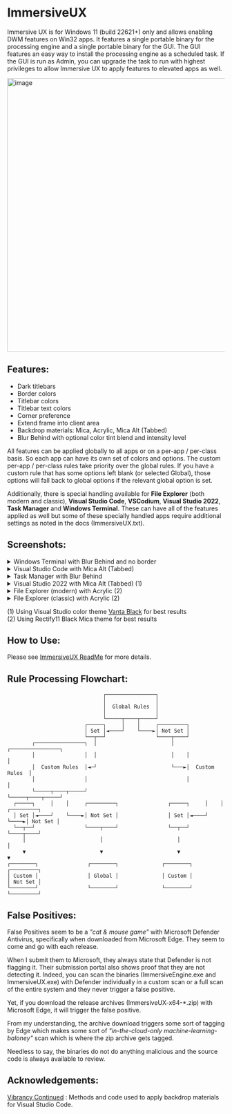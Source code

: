 # ImmersiveUX
Immersive UX is for Windows 11 (build 22621+) only and allows enabling DWM features on Win32 apps. It features a single portable binary for the processing engine and a single portable binary for the GUI. The GUI features an easy way to install the processing engine as a scheduled task. If the GUI is run as Admin, you can upgrade the task to run with highest privileges to allow Immersive UX to apply features to elevated apps as well. 

<img width="859" height="633" alt="image" src="https://github.com/user-attachments/assets/31573c81-c3a9-45f8-b284-560f58335c51" />


## Features:

- Dark titlebars
- Border colors
- Titlebar colors
- Titlebar text colors
- Corner preference
- Extend frame into client area
- Backdrop materials: Mica, Acrylic, Mica Alt (Tabbed)
- Blur Behind with optional color tint blend and intensity level


All features can be applied globally to all apps or on a per-app / per-class basis. So each app can have its own set of colors and options. The custom per-app / per-class rules take priority over the global rules. If you have a custom rule that has some options left blank (or selected Global), those options will fall back to global options if the relevant global option is set.

Additionally, there is special handling available for **File Explorer** (both modern and classic), **Visual Studio Code**, **VSCodium**, **Visual Studio 2022**, **Task Manager** and **Windows Terminal**. These can have all of the features applied as well but some of these specially handled apps require additional settings as noted in the docs (ImmersiveUX.txt).

## Screenshots:

<details>
  <summary>Windows Terminal with Blur Behind and no border</summary>
<img width="1049" height="711" alt="ux-terminal-blur" src="https://github.com/user-attachments/assets/8c1c8455-1a6f-4edc-bfeb-04ad9e76a069" />
</details>

<details>
  <summary>Visual Studio Code with Mica Alt (Tabbed)</summary>
<img width="1277" height="723" alt="image" src="https://github.com/user-attachments/assets/fe99b4f0-08f1-4d7a-87dc-1284f7842516" />
</details>

<details>
  <summary>Task Manager with Blur Behind</summary>
<img width="1148" height="733" alt="image" src="https://github.com/user-attachments/assets/49998798-0580-4b22-9c67-3c10e4d5f78c" />
</details>

<details>
  <summary>Visual Studio 2022 with Mica Alt (Tabbed) (1)</summary>
<img width="1252" height="842" alt="image" src="https://github.com/user-attachments/assets/1bb3ac8e-75fa-4253-abad-042ef2edae64" />
</details>

<details>
  <summary>File Explorer (modern) with Acrylic (2)</summary>
<img width="961" height="667" alt="image" src="https://github.com/user-attachments/assets/10b0d146-6a1f-4fcc-b84a-741f151ebff2" />
</details>

<details>
  <summary>File Explorer (classic) with Acrylic (2)</summary>
<img width="961" height="667" alt="image" src="https://github.com/user-attachments/assets/58e5819a-e320-4d26-a602-82a9522abc29" />
</details>

(1) Using Visual Studio color theme [Vanta Black](https://marketplace.visualstudio.com/items?itemName=BrijeshRathod.PitchBlackV1) for best results <br>
(2) Using Rectify11 Black Mica theme for best results

## How to Use:

Please see [ImmersiveUX ReadMe](https://github.com/WildByDesign/ImmersiveUX/blob/main/ImmersiveUX_ReadMe.md) for more details.

## Rule Processing Flowchart:

```
                               ┌────────────────┐                           
                               │                │                           
                               │  Global Rules  │                           
                               │                │                           
                               └─────┬────┬─────┘                           
                         ┌─────┐     │    │     ┌─────────┐                 
                         │ Set │◄────┘    └────►│ Not Set │                 
                         └──┬──┘                └────┬────┘                 
        ┌────────────────┐  │                        │    ┌────────────────┐
        │                │  │                        │    │                │
        │  Custom Rules  │◄─┘                        └───►│  Custom Rules  │
        │                │                                │                │
        └─────┬────┬─────┘                                └─────┬────┬─────┘
  ┌─────┐     │    │     ┌─────────┐                ┌─────┐     │    │     ┌─────────┐
  │ Set │◄────┘    └────►│ Not Set │                │ Set │◄────┘    └────►│ Not Set │
  └──┬──┘                └────┬────┘                └──┬──┘                └────┬────┘
     │                        │                        │                        │
     ▼                        ▼                        ▼                        ▼
┌────────┐                ┌────────┐              ┌────────┐               ┌─────────┐
│ Custom │                │ Global │              │ Custom │               │ Not Set │
└────────┘                └────────┘              └────────┘               └─────────┘
```

## False Positives:

False Positives seem to be a *"cat & mouse game"* with Microsoft Defender Antivirus, specifically when downloaded from Microsoft Edge. They seem to come and go with each release.

When I submit them to Microsoft, they always state that Defender is not flagging it. Their submission portal also shows proof that they are not detecting it. Indeed, you can scan the binaries (ImmersiveEngine.exe and ImmersiveUX.exe) with Defender individually in a custom scan or a full scan of the entire system and they never trigger a false positive.

Yet, if you download the release archives (ImmersiveUX-x64-*.zip) with Microsoft Edge, it will trigger the false positive.

From my understanding, the archive download triggers some sort of tagging by Edge which makes some sort of *"in-the-cloud-only machine-learning-baloney"* scan which is where the zip archive gets tagged.

Needless to say, the binaries do not do anything malicious and the source code is always available to review.

## Acknowledgements:

[Vibrancy Continued](https://github.com/illixion/vscode-vibrancy-continued) : Methods and code used to apply backdrop materials for Visual Studio Code.
